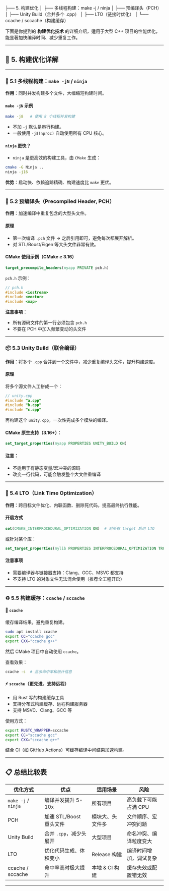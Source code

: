 ├── 5. 构建优化
│   ├── 多线程构建：make -j / ninja
│   ├── 预编译头（PCH）
│   ├── Unity Build（合并多个 .cpp）
│   ├── LTO（链接时优化）
│   └── ccache / sccache（构建缓存）

下面是你提到的 **构建优化技术** 的详细介绍，适用于大型 C++ 项目的性能优化，能显著加快编译时间、减少重复工作。

---

## 🔧 5. 构建优化详解

---

### 🧵 5.1 多线程构建：`make -jN` / `ninja`

**作用**：同时并发构建多个文件，大幅缩短构建时间。

#### `make -jN` 示例

```bash
make -j8   # 使用 8 个线程并发构建
```

* 不加 `-j` 默认是串行构建。
* 一般使用 `-j$(nproc)` 自动使用所有 CPU 核心。

#### `ninja` 更快？

* `ninja` 是更高效的构建工具，由 `CMake` 生成：

```bash
cmake -G Ninja ..
ninja -j16
```

**优势**：启动快、依赖追踪精确、构建速度比 `make` 更优。

---

### 📘 5.2 预编译头（Precompiled Header, PCH）

**作用**：加速编译中重复包含的大型头文件。

#### 原理

* 第一次编译 `.pch` 文件 → 之后引用即可，避免每次都展开解析。
* 对 STL/Boost/Eigen 等大头文件非常有效。

#### CMake 使用示例（CMake ≥ 3.16）

```cmake
target_precompile_headers(myapp PRIVATE pch.h)
```

`pch.h` 示例：

```cpp
// pch.h
#include <iostream>
#include <vector>
#include <map>
```

**注意事项**：

* 所有源码文件的第一行必须包含 `pch.h`
* 不要在 PCH 中加入频繁变动的头文件

---

### 📦 5.3 Unity Build（联合编译）

**作用**：将多个 `.cpp` 合并到一个文件中，减少重复编译头文件，提升构建速度。

#### 原理

将多个源文件人工拼成一个：

```cpp
// unity.cpp
#include "a.cpp"
#include "b.cpp"
#include "c.cpp"
```

再构建这个 `unity.cpp`，一次性完成多个模块的编译。

#### CMake 原生支持（3.16+）：

```cmake
set_target_properties(myapp PROPERTIES UNITY_BUILD ON)
```

#### 注意：

* 不适用于有静态变量/宏冲突的源码
* 改变一行代码，可能会触发整个大文件重编译

---

### 🧬 5.4 LTO（Link Time Optimization）

**作用**：跨目标文件优化、内联函数、删除死代码，提高最终执行性能。

#### 开启方式

```cmake
set(CMAKE_INTERPROCEDURAL_OPTIMIZATION ON)  # 对所有 target 启用 LTO
```

或针对某个库：

```cmake
set_target_properties(mylib PROPERTIES INTERPROCEDURAL_OPTIMIZATION TRUE)
```

#### 注意事项

* 需要编译器与链接器支持：Clang、GCC、MSVC 都支持
* 不支持 LTO 的对象文件无法混合使用（推荐全工程开启）

---

### ♻️ 5.5 构建缓存：`ccache` / `sccache`

#### 🧰 `ccache`

缓存编译结果，避免重复构建。

```bash
sudo apt install ccache
export CC="ccache gcc"
export CXX="ccache g++"
```

然后 CMake 项目中自动使用 `ccache`。

查看效果：

```bash
ccache -s  # 显示命中率和统计信息
```

#### ⚡ `sccache`（更先进、支持远程）

* 用 Rust 写的构建缓存工具
* 支持分布式构建缓存、远程构建服务器
* 支持 MSVC、Clang、GCC 等

使用方式：

```bash
export RUSTC_WRAPPER=sccache
export CC="sccache gcc"
export CXX="sccache g++"
```

结合 CI（如 GitHub Actions）可缓存编译中间结果加速构建。

---

## 📋 总结比较表

| 优化方式                | 优点                | 适用场景       | 风险           |
| ------------------- | ----------------- | ---------- | ------------ |
| `make -j` / `ninja` | 编译并发提升 5-10x      | 所有项目       | 高负载下可能占满 CPU |
| PCH                 | 加速 STL/Boost 重头文件 | 模块大、头文件多   | 文件顺序、宏冲突问题   |
| Unity Build         | 合并 `.cpp`，减少头展开   | 大型项目       | 命名冲突、编译粒度变大  |
| LTO                 | 优化代码生成、体积变小       | Release 构建 | 编译时间增加，调试复杂  |
| ccache / sccache    | 命中率高时极大提升         | 本地 & CI 构建 | 缓存失效或配置错无效   |

---

